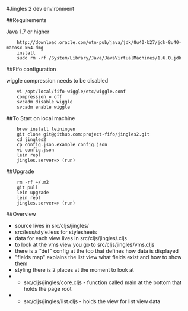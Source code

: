 #Jingles 2 dev environment

##Requirements

Java 1.7 or higher  

		http://download.oracle.com/otn-pub/java/jdk/8u40-b27/jdk-8u40-macosx-x64.dmg
		install 
		sudo rm -rf /System/Library/Java/JavaVirtualMachines/1.6.0.jdk  

##Fifo configuration

wiggle compression needs to be disabled

        vi /opt/local/fifo-wiggle/etc/wiggle.conf
        compression = off
        svcadm disable wiggle
        svcadm enable wiggle


##To Start on local machine

        brew install leiningen
        git clone git@github.com:project-fifo/jingles2.git
        cd jingles2
        cp config.json.example config.json
        vi config.json
        lein repl
        jingles.server=> (run)





##Upgrade

        rm -rf ~/.m2
        git pull
        lein upgrade
        lein repl
        jingles.server=> (run)
        
##Overview

* source lives in src/cljs/jingles/
* src/less/style.less for stylesheets
* data for each view lives in src/cljs/jingles/<view>.cljs
* to look at the vms view you go to src/cljs/jingles/vms.cljs
* there is a "def" config at the top that defines how data is displayed
* "fields map" explains the list view what fields exist and how to show them
* styling there is 2 places at the moment to look at
* * src/cljs/jingles/core.cljs - function called main at the bottom that holds the page root
* * src/cljs/jingles/list.cljs - holds the view for list view data